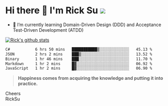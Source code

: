 # Hi there 👋 I'm Rick Su ![](https://komarev.com/ghpvc/?username=ricksu978)
<!--
**ricksu978/ricksu978** is a ✨ _special_ ✨ repository because its `README.md` (this file) appears on your GitHub profile.

Here are some ideas to get you started:

- 🔭 I’m currently working on ...
-->
- 🌱 I’m currently learning Domain-Driven Design (DDD) and Acceptance Test-Driven Development (ATDD)
<!--
- 👯 I’m looking to collaborate on ...
- 🤔 I’m looking for help with ...
- 💬 Ask me about ...
- 📫 How to reach me: ...
- 😄 Pronouns: ...
- ⚡ Fun fact: ...
-->
[![Rick's github stats](https://github-readme-stats.vercel.app/api?username=ricksu978&theme=dark)](https://github.com/ricksu978/ricksu978)

<!--START_SECTION:waka-->

```txt
C#           6 hrs 50 mins   ███████████▒░░░░░░░░░░░░░   45.13 %
JSON         2 hrs 2 mins    ███▒░░░░░░░░░░░░░░░░░░░░░   13.52 %
Binary       1 hr 46 mins    ███░░░░░░░░░░░░░░░░░░░░░░   11.70 %
Markdown     1 hr 2 mins     █▓░░░░░░░░░░░░░░░░░░░░░░░   06.92 %
JavaScript   1 hr 2 mins     █▓░░░░░░░░░░░░░░░░░░░░░░░   06.90 %
```

<!--END_SECTION:waka-->

> **Happiness comes from acquiring the knowledge and putting it into practice.**

Cheers  
RickSu 
